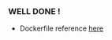 
<br>

### WELL DONE !

* Dockerfile reference [here](https://docs.docker.com/reference/dockerfile/)


